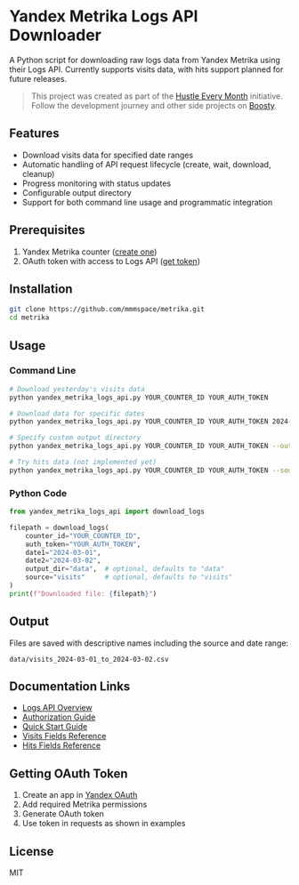 # Yandex Metrika Logs API Downloader

A Python script for downloading raw logs data from Yandex Metrika using their Logs API. Currently supports visits data, with hits support planned for future releases.

> This project was created as part of the [Hustle Every Month](http://hustleeverymonth.ru) initiative. Follow the development journey and other side projects on [Boosty](https://boosty.to/hustleeverymonth).

## Features

- Download visits data for specified date ranges
- Automatic handling of API request lifecycle (create, wait, download, cleanup)
- Progress monitoring with status updates
- Configurable output directory
- Support for both command line usage and programmatic integration

## Prerequisites

1. Yandex Metrika counter ([create one](https://metrika.yandex.ru/))
2. OAuth token with access to Logs API ([get token](https://yandex.ru/dev/metrika/ru/intro/authorization))

## Installation

```bash
git clone https://github.com/mmmspace/metrika.git
cd metrika
```

## Usage

### Command Line

```bash
# Download yesterday's visits data
python yandex_metrika_logs_api.py YOUR_COUNTER_ID YOUR_AUTH_TOKEN

# Download data for specific dates
python yandex_metrika_logs_api.py YOUR_COUNTER_ID YOUR_AUTH_TOKEN 2024-03-01 2024-03-02

# Specify custom output directory
python yandex_metrika_logs_api.py YOUR_COUNTER_ID YOUR_AUTH_TOKEN --output-dir custom_data

# Try hits data (not implemented yet)
python yandex_metrika_logs_api.py YOUR_COUNTER_ID YOUR_AUTH_TOKEN --source hits
```

### Python Code

```python
from yandex_metrika_logs_api import download_logs

filepath = download_logs(
    counter_id="YOUR_COUNTER_ID",
    auth_token="YOUR_AUTH_TOKEN",
    date1="2024-03-01",
    date2="2024-03-02",
    output_dir="data",  # optional, defaults to "data"
    source="visits"     # optional, defaults to "visits"
)
print(f"Downloaded file: {filepath}")
```

## Output

Files are saved with descriptive names including the source and date range:

```
data/visits_2024-03-01_to_2024-03-02.csv
```

## Documentation Links

- [Logs API Overview](https://yandex.ru/dev/metrika/ru/logs/)
- [Authorization Guide](https://yandex.ru/dev/metrika/ru/intro/authorization)
- [Quick Start Guide](https://yandex.ru/dev/metrika/ru/logs/practice/quick-start)
- [Visits Fields Reference](https://yandex.ru/dev/metrika/ru/logs/fields/visits)
- [Hits Fields Reference](https://yandex.ru/dev/metrika/ru/logs/fields/hits)

## Getting OAuth Token

1. Create an app in [Yandex OAuth](https://oauth.yandex.ru/)
2. Add required Metrika permissions
3. Generate OAuth token
4. Use token in requests as shown in examples

## License

MIT
